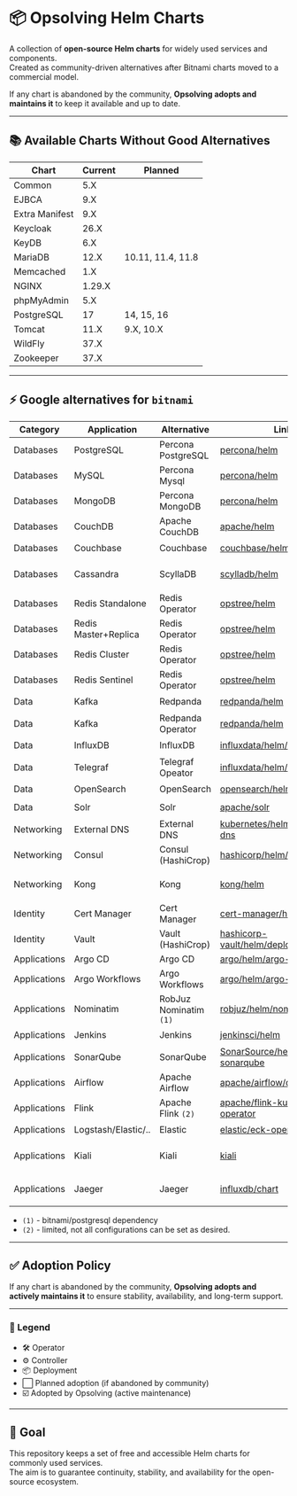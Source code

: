 # 📦 Opsolving Helm Charts

A collection of **open-source Helm charts** for widely used services and components.  
Created as community-driven alternatives after Bitnami charts moved to a commercial model.

If any chart is abandoned by the community, **Opsolving adopts and maintains it** to keep it available and up to date.

---

## 📚 Available Charts Without Good Alternatives

| Chart          | Current | Planned           |
|----------------|---------|-------------------|
| Common         | 5.X     |                   |
| EJBCA          | 9.X     |                   |
| Extra Manifest | 9.X     |                   |
| Keycloak       | 26.X    |                   |
| KeyDB          | 6.X     |                   |
| MariaDB        | 12.X    | 10.11, 11.4, 11.8 |
| Memcached      | 1.X     |                   |
| NGINX          | 1.29.X  |                   |
| phpMyAdmin     | 5.X     |                   |
| PostgreSQL     | 17      | 14, 15, 16        |
| Tomcat         | 11.X    | 9.X, 10.X         |
| WildFly        | 37.X    |                   |
| Zookeeper      | 37.X    |                   |

---

## ⚡ Google alternatives for `bitnami`

| Category     | Application          | Alternative            | Link                                                                                                                       | Type      | Adopted |
|--------------|----------------------|------------------------|----------------------------------------------------------------------------------------------------------------------------|-----------|---------|
| Databases    | PostgreSQL           | Percona PostgreSQL     | [percona/helm](https://github.com/percona/percona-helm-charts/tree/main/charts/pg-operator)                                | 🛠️       | ⬜       |
| Databases    | MySQL                | Percona Mysql          | [percona/helm](https://github.com/percona/percona-helm-charts/tree/main/charts/pxc-operator)                               | 🛠️       | ⬜       |
| Databases    | MongoDB              | Percona MongoDB        | [percona/helm](https://github.com/percona/percona-helm-charts/tree/main/charts/psmdb-operator)                             | 🛠️       | ⬜       |
| Databases    | CouchDB              | Apache CouchDB         | [apache/helm](https://github.com/apache/couchdb-helm/tree/main/couchdb)                                                    | 📦        | ⬜       |
| Databases    | Couchbase            | Couchbase              | [couchbase/helm](https://github.com/couchbase-partners/helm-charts/tree/master/charts/couchbase-operator)                  | 🛠️       | ⬜       |
| Databases    | Cassandra            | ScyllaDB               | [scylladb/helm](https://github.com/scylladb/scylla-operator/tree/master/helm)                                              | 🛠️ / 📦️ | ⬜       |
| Databases    | Redis Standalone     | Redis Operator         | [opstree/helm](https://github.com/OT-CONTAINER-KIT/redis-operator/tree/main/charts)                                        | 🛠️       | ⬜       |
| Databases    | Redis Master+Replica | Redis Operator         | [opstree/helm](https://github.com/OT-CONTAINER-KIT/redis-operator/tree/main/charts)                                        | 🛠️       | ⬜       |
| Databases    | Redis Cluster        | Redis Operator         | [opstree/helm](https://github.com/OT-CONTAINER-KIT/redis-operator/tree/main/charts)                                        | 🛠️       | ⬜       |
| Databases    | Redis Sentinel       | Redis Operator         | [opstree/helm](https://github.com/OT-CONTAINER-KIT/redis-operator/tree/main/charts)                                        | 🛠️       | ⬜       |
| Data         | Kafka                | Redpanda               | [redpanda/helm](https://github.com/redpanda-data/redpanda-operator/tree/main/charts/redpanda)                  | 📦        | ⬜       |
| Data         | Kafka                | Redpanda Operator      | [redpanda/helm](https://github.com/redpanda-data/redpanda-operator/tree/main/operator/chart)                              | 🛠️       | ⬜       |
| Data         | InfluxDB             | InfluxDB               | [influxdata/helm/deployment](https://github.com/influxdata/helm-charts/tree/master/charts)                                 | 📦        | ⬜       |
| Data         | Telegraf             | Telegraf Opeator       | [influxdata/helm/oeprator](https://github.com/influxdata/helm-charts/tree/master/charts)                                   | 📦        | ⬜       |
| Data         | OpenSearch           | OpenSearch             | [opensearch/helm/deployment](https://github.com/opensearch-project/helm-charts/tree/main/charts)                           | 📦        | ⬜       |
| Data         | Solr                 | Solr                   | [apache/solr](https://github.com/apache/solr-operator/tree/main/helm)                                                      | 🛠️       | ⬜       |
| Networking   | External DNS         | External DNS           | [kubernetes/helm/external-dns](https://github.com/kubernetes-sigs/external-dns/tree/master/charts/external-dns)            | ⚙️        | ⬜       |
| Networking   | Consul               | Consul (HashiCrop)     | [hashicorp/helm/consul](https://github.com/hashicorp/consul-k8s/tree/main/charts/consul)                                   | 📦        | ⬜       |
| Networking   | Kong                 | Kong                   | [kong/helm](https://github.com/Kong/charts/tree/main/charts)                                                               | 🛠️ / 📦  | ⬜       |
| Identity     | Cert Manager         | Cert Manager           | [cert-manager/helm/controller](https://github.com/cert-manager/cert-manager/tree/master/deploy/charts/cert-manager)        | ⚙️        | ⬜       |
| Identity     | Vault                | Vault (HashiCrop)      | [hashicorp-vault/helm/deployment](https://github.com/hashicorp/vault-helm)                                                 | 📦        | ⬜       |
| Applications | Argo CD              | Argo CD                | [argo/helm/argo-cd](https://github.com/argoproj/argo-helm/tree/main/charts/argo-cd)                                        | ⚙️        | ⬜       |
| Applications | Argo Workflows       | Argo Workflows         | [argo/helm/argo-workflows](https://github.com/argoproj/argo-helm/tree/main/charts/argo-workflows)                          | ⚙️        | ⬜       |
| Applications | Nominatim            | RobJuz Nominatim `(1)` | [robjuz/helm/nominatim](https://github.com/robjuz/helm-charts/tree/master/charts/nominatim)                                | 📦        | ⬜       |
| Applications | Jenkins              | Jenkins                | [jenkinsci/helm](https://github.com/jenkinsci/helm-charts/tree/main/charts/jenkins)                                        | 📦        | ⬜       |
| Applications | SonarQube            | SonarQube              | [SonarSource/helm-chart-sonarqube](https://github.com/SonarSource/helm-chart-sonarqube/tree/master/charts)                 | 📦        | ⬜       |
| Applications | Airflow              | Apache Airflow         | [apache/airflow/chart](https://github.com/apache/airflow/tree/main/chart)                                                  | 📦        | ⬜       |
| Applications | Flink                | Apache Flink `(2)`     | [apache/flink-kubernetes-operator](https://github.com/apache/flink-kubernetes-operator)                                    | 🛠️       | ⬜       |
| Applications | Logstash/Elastic/..  | Elastic                | [elastic/eck-operator](https://www.elastic.co/docs/deploy-manage/deploy/cloud-on-k8s/managing-deployments-using-helm-chart) | 🛠️       | ⬜       |
| Applications | Kiali                | Kiali                  | [kiali](https://kiali.io/docs/installation/installation-guide/install-with-helm/)                                          | 🛠️ / 📦  | ⬜       |
| Applications | Jaeger               | Jaeger                 | [influxdb/chart](https://github.com/jaegertracing/helm-charts/tree/main/charts)                                            | 🛠️ / 📦  | ⬜       |

- `(1)` - bitnami/postgresql dependency
- `(2)` - limited, not all configurations can be set as desired.

---

## ✅ Adoption Policy

If any chart is abandoned by the community, **Opsolving adopts and actively maintains it** to ensure stability,
availability, and long-term support.

---

### 🔑 Legend

- 🛠️ Operator
- ⚙️ Controller
- 📦 Deployment
- ⬜ Planned adoption (if abandoned by community)
- ☑️ Adopted by Opsolving (active maintenance)

---

## 🎯 Goal

This repository keeps a set of free and accessible Helm charts for commonly used services.  
The aim is to guarantee continuity, stability, and availability for the open-source ecosystem.
